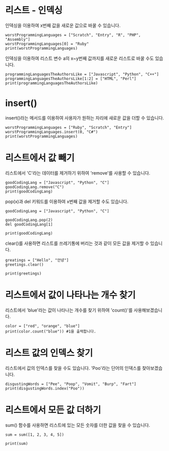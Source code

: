# 리스트 - 인덱싱
인덱싱을 이용하여 x번째 값을 새로운 값으로 바꿀 수 있습니다.

```
worstProgrammingLanguages = ["Scratch", "Entry", "R", "PHP", "Assembly"]
worstProgrammingLanguages[0] = "Ruby"
print(worstProgrammingLanguages)
```

인덱싱을 이용하여 리스트 변수 a의 x~y번째 값까지를 새로운 리스트로 바꿀 수도 있습니다.

```
programmingLanguagesTheAuthorsLike = ["Javascript", "Python", "C++"]
programmingLanguagesTheAuthorsLike[1:2] = ["HTML", "Perl"]
print(programmingLanguagesTheAuthorsLike)
```

# insert()
insert()라는 메서드를 이용하여 사용자가 원하는 자리에 새로운 값을 더할 수 있습니다.

```
worstProgrammingLanguages = ["Ruby", "Scratch", "Entry"]
worstProgrammingLanguages.insert(0, "C#")
print(worstProgrammingLanguages)
```

# 리스트에서 값 빼기
리스트에서 'C'라는 데이터를 제거하기 위하여 'remove'를 사용할 수 있습니다.

```
goodCodingLang = ["Javascript", "Python", "C"]
goodCodingLang.remove("C")
print(goodCodingLang)
```

pop(x)과 del 키워드를 이용하여 x번째 값을 제거할 수도 있습니다.

```
goodCodingLang = ["Javascript", "Python", "C"]

goodCodingLang.pop(2)
del goodCodingLang[1]

print(goodCodingLang)
```

clear()를 사용하면 리스트를 쓰레기통에 버리는 것과 같이 모든 값을 제거할 수 있습니다.

```
greatings = ["Hello", "안녕"]
greetings.clear()

print(greetings)
```

# 리스트에서 값이 나타나는 개수 찾기
리스트에서 'blue'라는 값이 나타나는 개수를 찾기 위하여 'count()'를 사용해보겠습니다.

```
color = ["red", "orange", "blue"]
print(color.count("blue")) #1을 출력합니다.
```

# 리스트 값의 인덱스 찾기
리스트에서 값의 인덱스를 찾을 수도 있습니다. 'Poo'라는 단어의 인덱스를 찾아보겠습니다.

```
disgustingWords = ["Pee", "Poop", "Vomit", "Burp", "Fart"]
print(disgustingWords.index("Poo"))
```

# 리스트에서 모든 값 더하기
sum() 함수를 사용하면 리스트에 있는 모든 숫자를 더한 값을 찾을 수 있습니다.

```
sum = sum([1, 2, 3, 4, 5])

print(sum)
```
